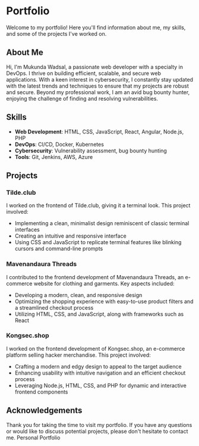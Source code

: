 # Portfolio

Welcome to my portfolio! Here you'll find information about me, my skills, and some of the projects I've worked on.

## About Me

Hi, I'm Mukunda Wadsal, a passionate web developer with a specialty in DevOps. I thrive on building efficient, scalable, and secure web applications. With a keen interest in cybersecurity, I constantly stay updated with the latest trends and techniques to ensure that my projects are robust and secure. Beyond my professional work, I am an avid bug bounty hunter, enjoying the challenge of finding and resolving vulnerabilities.

## Skills

- **Web Development**: HTML, CSS, JavaScript, React, Angular, Node.js, PHP
- **DevOps**: CI/CD, Docker, Kubernetes
- **Cybersecurity**: Vulnerability assessment, bug bounty hunting
- **Tools**: Git, Jenkins, AWS, Azure

## Projects

### Tilde.club
I worked on the frontend of Tilde.club, giving it a terminal look. This project involved:
- Implementing a clean, minimalist design reminiscent of classic terminal interfaces
- Creating an intuitive and responsive interface
- Using CSS and JavaScript to replicate terminal features like blinking cursors and command-line prompts

### Mavenandaura Threads
I contributed to the frontend development of Mavenandaura Threads, an e-commerce website for clothing and garments. Key aspects included:
- Developing a modern, clean, and responsive design
- Optimizing the shopping experience with easy-to-use product filters and a streamlined checkout process
- Utilizing HTML, CSS, and JavaScript, along with frameworks such as React

### Kongsec.shop
I worked on the frontend development of Kongsec.shop, an e-commerce platform selling hacker merchandise. This project involved:
- Crafting a modern and edgy design to appeal to the target audience
- Enhancing usability with intuitive navigation and an efficient checkout process
- Leveraging Node.js, HTML, CSS, and PHP for dynamic and interactive frontend components

## Acknowledgements

Thank you for taking the time to visit my portfolio. If you have any questions or would like to discuss potential projects, please don't hesitate to contact me.
Personal Portfolio
